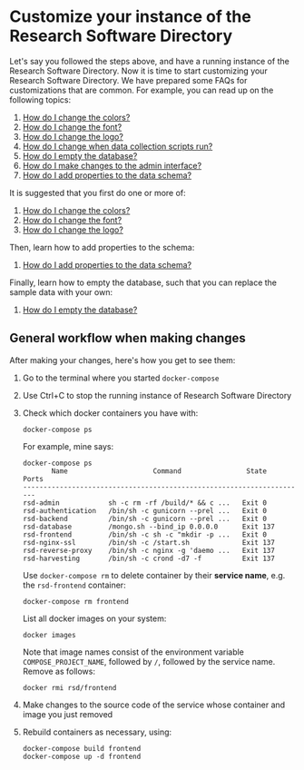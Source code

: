 # Customize your instance of the Research Software Directory

Let's say you followed the steps above, and have a running instance of the
Research Software Directory. Now it is time to start customizing your Research
Software Directory. We have prepared some FAQs for customizations that are
common. For example, you can read up on the following topics:

1. [How do I change the colors?](faq/how-do-i-change-the-colors.md)
1. [How do I change the font?](faq/how-do-i-change-the-font.md)
1. [How do I change the logo?](faq/how-do-i-change-the-logo.md)
1. [How do I change when data collection scripts run?](faq/how-do-i-change-when-data-collection-scripts-run.md)
1. [How do I empty the database?](faq/how-do-i-empty-the-database.md)
1. [How do I make changes to the admin interface?](faq/how-do-i-make-changes-to-the-admin-interface.md)
1. [How do I add properties to the data schema?](faq/how-do-i-add-properties-to-the-data-schema.md)

It is suggested that you first do one or more of:

1. [How do I change the colors?](faq/how-do-i-change-the-colors.md)
1. [How do I change the font?](faq/how-do-i-change-the-font.md)
1. [How do I change the logo?](faq/how-do-i-change-the-logo.md)

Then, learn how to add properties to the schema:

1. [How do I add properties to the data schema?](faq/how-do-i-add-properties-to-the-data-schema.md)

Finally, learn how to empty the database, such that you can replace the sample
data with your own:

1. [How do I empty the database?](faq/how-do-i-empty-the-database.md)


## General workflow when making changes

After making your changes, here's how you get to see them:

1. Go to the terminal where you started ``docker-compose``
1. Use Ctrl+C to stop the running instance of Research Software Directory
1. Check which docker containers you have with:

    ```
    docker-compose ps
    ```

    For example, mine says:

    ```
    docker-compose ps
           Name                     Command                State     Ports
    ----------------------------------------------------------------------
    rsd-admin            sh -c rm -rf /build/* && c ...   Exit 0
    rsd-authentication   /bin/sh -c gunicorn --prel ...   Exit 0
    rsd-backend          /bin/sh -c gunicorn --prel ...   Exit 0
    rsd-database         /mongo.sh --bind_ip 0.0.0.0      Exit 137
    rsd-frontend         /bin/sh -c sh -c "mkdir -p ...   Exit 0
    rsd-nginx-ssl        /bin/sh -c /start.sh             Exit 137
    rsd-reverse-proxy    /bin/sh -c nginx -g 'daemo ...   Exit 137
    rsd-harvesting       /bin/sh -c crond -d7 -f          Exit 137
    ```

    Use ``docker-compose rm`` to delete container by their **service name**, e.g. the ``rsd-frontend`` container:

    ```
    docker-compose rm frontend
    ```

    List all docker images on your system:
    ```
    docker images
    ```

    Note that image names consist of the environment variable ``COMPOSE_PROJECT_NAME``, followed by ``/``,
    followed by the service name. Remove as follows:

    ```
    docker rmi rsd/frontend
    ```
1. Make changes to the source code of the service whose container and image you just removed
1. Rebuild containers as necessary, using:

    ```
    docker-compose build frontend
    docker-compose up -d frontend
    ```
